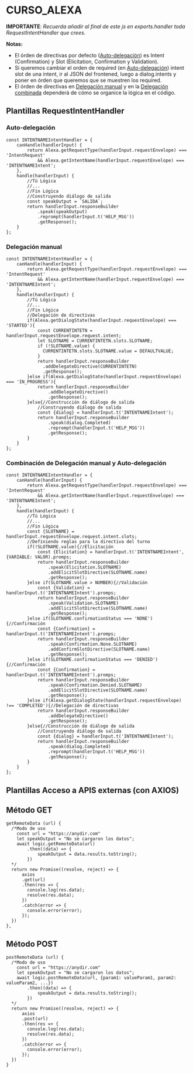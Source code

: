 # CURSO_ALEXA
**IMPORTANTE**: *Recuerda añadir al final de este js en exports.handler toda RequestIntentHandler que crees.*

**Notas:**

* El órden de directivas por defecto ([Auto-delegación](#auto-delegación)) es Intent (Confirmation) y Slot (Elicitation, Confirmation y Validation).
* Si queremos cambiar el orden de required (en [Auto-delegación](#auto-delegación)) intent slot de una intent, ir al JSON del frontened, luego a dialog.intents y poner en órden que queremos que se muestren los required.
* El órden de directivas en [Delegación manual](#delegación-manual) y en la [Delegación combinada](#combinación-de-delegación-manual-y-auto-delegación) dependerá de cómo se organice la lógica en el código.


## **Plantillas RequestIntentHandler**

### Auto-delegación
```
const INTENTNAMEIntentHandler = {
    canHandle(handlerInput) {
        return Alexa.getRequestType(handlerInput.requestEnvelope) === 'IntentRequest'
            && Alexa.getIntentName(handlerInput.requestEnvelope) === 'INTENTNAMEIntent';
    },
    handle(handlerInput) {
        //Tú Lógica
        //...
        //Fin Lógica
        //Construyendo diálogo de salida
        const speakOutput = `SALIDA`;
        return handlerInput.responseBuilder
            .speak(speakOutput)
            .reprompt(handlerInput.t('HELP_MSG'))
            .getResponse();
    }
};
```
### Delegación manual
```
const INTENTNAMEIntentHandler = {
    canHandle(handlerInput) {
        return Alexa.getRequestType(handlerInput.requestEnvelope) === 'IntentRequest'
            && Alexa.getIntentName(handlerInput.requestEnvelope) === 'INTENTNAMEIntent';
    },
    handle(handlerInput) {
        //Tú Lógica
        //...
        //Fin Lógica
        //Delegación de directivas
        if(Alexa.getDialogState(handlerInput.requestEnvelope) === 'STARTED'){ 
            const CURRENTINTETN = handlerInput.requestEnvelope.request.intent;       
            let SLOTNAME = CURRENTINTETN.slots.SLOTNAME;
            if (!SLOTNAME.value) {
              CURRENTINTETN.slots.SLOTNAME.value = DEFAULTVALUE;
            }
            return handlerInput.responseBuilder
              .addDelegateDirective(CURRENTINTETN)
              .getResponse();
        }else if(Alexa.getDialogState(handlerInput.requestEnvelope) === 'IN_PROGRESS'){
            return handlerInput.responseBuilder
                .addDelegateDirective() 
                .getResponse();
        }else{//Construcción de diálogo de salida
            //Construyendo diálogo de salida
            const {dialog} = handlerInput.t('INTENTNAMEIntent');
            return handlerInput.responseBuilder
                .speak(dialog.Completed)
                .reprompt(handlerInput.t('HELP_MSG'))
                .getResponse();
        }
    }
};
```


### Combinación de Delegación manual y Auto-delegación
```
const INTENTNAMEIntentHandler = {
    canHandle(handlerInput) {
        return Alexa.getRequestType(handlerInput.requestEnvelope) === 'IntentRequest'
            && Alexa.getIntentName(handlerInput.requestEnvelope) === 'INTENTNAMEIntent';
    },
    handle(handlerInput) {
        //Tú Lógica
        //...
        //Fin Lógica
        const {SLOTNAME} = handlerInput.requestEnvelope.request.intent.slots;
        //Definiendo reglas para la directiva del turno
        if(!SLOTNAME.value){//Elicitación
            const {Elicitation} = handlerInput.t('INTENTNAMEIntent', {VARIABLE: VALOR).promps;
            return handlerInput.responseBuilder
    			.speak(Elicitation.SLOTNAME)
    			.addElicitSlotDirective(SLOTNAME.name)
    			.getResponse();
        }else if(SLOTNAME.value > NUMBER){//Validación
            const {Validation} = handlerInput.t('INTENTNAMEIntent').promps;
            return handlerInput.responseBuilder
    			.speak(Validation.SLOTNAME)
    			.addElicitSlotDirective(SLOTNAME.name)
    			.getResponse();
        }else if(SLOTNAME.confirmationStatus === 'NONE'){//Confirmación
            const {Confirmation} = handlerInput.t('INTENTNAMEIntent').promps;
            return handlerInput.responseBuilder
    			.speak(Confirmation.None.SLOTNAME)
    			.addConfirmSlotDirective(SLOTNAME.name)
    			.getResponse();        
        }else if(SLOTNAME.confirmationStatus === 'DENIED'){//Confirmación
            const {Confirmation} = handlerInput.t('INTENTNAMEIntent').promps;
            return handlerInput.responseBuilder
    			.speak(Confirmation.Denied.SLOTNAME)
    			.addElicitSlotDirective(SLOTNAME.name)
    			.getResponse();
        }else if(Alexa.getDialogState(handlerInput.requestEnvelope) !== 'COMPLETED'){//Delegación de directivas
            return handlerInput.responseBuilder
                .addDelegateDirective() 
                .getResponse();
        }else{//Construcción de diálogo de salida
            //Construyendo diálogo de salida
            const {dialog} = handlerInput.t('INTENTNAMEIntent');
            return handlerInput.responseBuilder
                .speak(dialog.Completed)
                .reprompt(handlerInput.t('HELP_MSG'))
                .getResponse();
        }
    }
};
```

## Plantillas Acceso a APIS externas (con AXIOS)

## Método GET

```
getRemoteData (url) {
  /*Modo de uso
    const url = "https://anydir.com"
    let speakOutput = "No se cargaron los datos";
    await logic.getRemoteData(url)
        .then((data) => {
            speakOutput = data.results.toString();
        })
  */
  return new Promise((resolve, reject) => {
      axios
      .get(url)
      .then(res => {
        console.log(res.data);
        resolve(res.data);
      })
      .catch(error => {
        console.error(error);
      });
  }) 
},
```

## Método POST

```
postRemoteData (url) {
  /*Modo de uso
    const url = "https://anydir.com"
    let speakOutput = "No se cargaron los datos";
    await logic.postRemoteData(url, {param1: valueParam1, param2: valueParam2, ...})
        .then((data) => {
            speakOutput = data.results.toString();
        })
  */
  return new Promise((resolve, reject) => {
      axios
      .post(url)
      .then(res => {
        console.log(res.data);
        resolve(res.data); 
      })
      .catch(error => {
        console.error(error);
      });
  }) 
}
```
